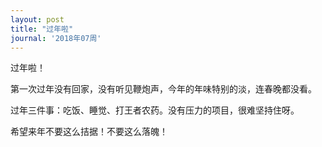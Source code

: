 ```yaml
---
layout: post
title: "过年啦"
journal: '2018年07周'
---
```


过年啦！

第一次过年没有回家，没有听见鞭炮声，今年的年味特别的淡，连春晚都没看。

过年三件事：吃饭、睡觉、打王者农药。没有压力的项目，很难坚持住呀。

希望来年不要这么拮据！不要这么落魄！
